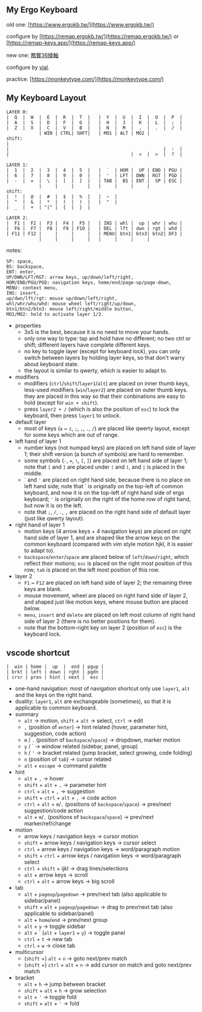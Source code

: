 ## My Ergo Keyboard

old one:
[https://www.ergokb.tw/](https://www.ergokb.tw/)

configure by [https://remap.ergokb.tw/](https://remap.ergokb.tw/) or [https://remap-keys.app/](https://remap-keys.app/)

new one:
[務實36矮軸](https://www.pragmatic.com.tw/shop/wu-shi-36ai-zhou-89)

configure by [vial](https://get.vial.today/).

practice:
[https://monkeytype.com/](https://monkeytype.com/)

## My Keyboard Layout

```
LAYER 0:
|  Q  |  W  |  E  |  R  |  T  |   |  Y  |  U  |  I  |  O  |  P  |
|  A  |  S  |  D  |  F  |  G  |   |  H  |  J  |  K  |  L  |  ;  |
|  Z  |  X  |  C  |  V  |  B  |   |  N  |  M  |  ,  |  .  |  /  |
            | WIN | CTRL| SHFT|   | MO1 | ALT | MO2 |
shift:
|
|                                                         |  :  |
|                                             |  <  |  >  |  ?  |

LAYER 1:
|  1  |  2  |  3  |  4  |  5  |   |  `  | HOM |  UP | END | PGU |
|  6  |  7  |  8  |  9  |  0  |   |  '  | LFT | DWN | RGT | PGD |
|  -  |  =  |  \  |  [  |  ]  |   | TAB |  BS | ENT |  SP | ESC |
            |     |     |     |   |     |     |     |
shift:
|  !  |  @  |  #  |  $  |  %  |   |  ~  |
|  ^  |  &  |  *  |  (  |  )  |   |  "  |
|  _  |  +  | "|" |  {  |  }  |

LAYER 2:
|  F1 |  F2 |  F3 |  F4 |  F5 |   | INS | whl |  up | whr | whu |
|  F6 |  F7 |  F8 |  F9 | F10 |   | DEL | lft | dwn | rgt | whd |
| F11 | F12 |     |     |     |   | MENU| btn1| btn3| btn2| DF3 |
            |     |     |     |   |     |     |     |
```

notes:
```
SP: space,
BS: backspace,
ENT: enter,
UP/DWN/LFT/RGT: arrow keys, up/down/left/right,
HOM/END/PGU/PGD: navigation keys, home/end/page-up/page-down,
MENU: context menu,
INS: insert,
up/dwn/lft/rgt: mouse up/down/left/right,
whl/whr/whu/whd: mouse wheel left/right/up/down,
btn1/btn2/btn3: mouse left/right/middle button,
MO1/MO2: hold to activate layer 1/2.
```

- properties
	- 3x5 is the best, because it is no need to move your hands.
	- only one way to type: tap and hold have no different; no two ctrl or shift; different layers have complete different keys.
	- no key to toggle layer (except for keyboard lock), you can only switch between layers by holding layer keys, so that don't warry about keyboard state.
	- the layout is similar to qwerty, which is easier to adapt to.
- modifiers
	- modifiers (`ctrl`/`shift`/`layer1`/`alt`) are placed on inner thumb keys, less-used modifiers (`win`/`layer2`) are placed on outer thumb keys.  they are placed in this way so that their conbinations are easy to hold (except for `win + shift`).
	- press `layer2 + /` (which is also the position of `esc`) to lock the keyboard, then press `layer1` to unlock.
- default layer
	- most of keys (`a` ~ `z`, `;`, `,`, `.`, `/`) are placed like qwerty layout, except for some keys which are out of range.
- left hand of layer 1
	- number keys (not numpad keys) are placed on left hand side of layer 1; their shift version (a bunch of symbols) are hard to remember.
	- some symbols (`-`, `=`, `\`, `[`, `]`) are placed on left hand side of layer 1; note that `[` and `]` are placed under `(` and `)`, and `|` is placed in the middle.
	- \` and `'` are placed on right hand side, because there is no place on left hand side; note that \` is originally on the top-left of common keyboard, and now it is on the top-left of right hand side of ergo keyboard; `'` is originally on the right of the home row of right hand, but now it is on the left.
	- note that `;`, `/`, `.`, `,` are placed on the right hand side of default layer (just like qwerty layout).
- right hand of layer 1
	- motion keys (4 arrow keys + 4 navigation keys) are placed on right hand side of layer 1, and are shaped like the arrow keys on the common keyboard (compared with vim style motion hjkl, it is easier to adapt to).
	- `backspace`/`enter`/`space` are placed below of `left`/`down`/`right`, which reflect their motions; `esc` is placed on the right most position of this row; `tab` is placed on the left most position of this row.
- layer 2
	- `F1` ~ `F12` are placed on left hand side of layer 2; the remaining three keys are blank.
	- mouse movement, wheel are placed on right hand side of layer 2, and shaped just like motion keys, where mouse button are placed below.
	- `menu`, `insert` and `delete` are placed on left most column of right hand side of layer 2 (there is no better positions for them).
	- note that the bottom-right key on layer 2 (position of `esc`) is the keyboard lock.

## vscode shortcut

```
|  win | home |  up  |  end | pgup |
| brkt | left | down | rght | pgdn |
| crsr | prev | hint | next |  esc |
```

- one-hand navigation: most of navigation shortcut only use `layer1`, `alt` and the keys on the right hand.
- duality: `layer1`, `alt` are exchangeable (sometimes), so that it is applicable to common keyboard.
- summary
	- `alt` -> motion, `shift` + `alt` -> select, `ctrl` -> edit
	- `,` (position of `enter`) -> hint related (hover, parameter hint, suggestion, code action)
	- `m` / `.` (position of `backspace`/`space`) -> dropdown, marker motion
	- `y` / \` -> window related (sidebar, panel, group)
	- `h` / `'` -> bracket related (jump bracket, select growing, code folding)
	- `n` (position of `tab`) -> cursor related
	- `alt` + `escape` -> command palette
- hint
	- `alt` + `,` -> hover
	- `shift` + `alt` + `,` -> parameter hint
	- `ctrl` + `alt` + `,` -> suggestion
	- `shift` + `ctrl` + `alt` + `,` -> code action
	- `ctrl` + `alt` + `m`/`.` (positions of `backspace`/`space`) -> prev/next suggestion/code action
	- `alt` + `m`/`.` (positions of `backspace`/`space`) -> prev/next marker/ref/change
- motion
	- arrow keys / navigation keys -> cursor motion
	- `shift` + arrow keys / navigation keys -> cursor select
	- `ctrl` + arrow keys / navigation keys -> word/paragraph motion
	- `shift` + `ctrl` + arrow keys / navigation keys -> word/paragraph select
	- `ctrl` + `shift` + ijkl -> drag lines/selections
	- `alt` + arrow keys -> scroll
	- `ctrl` + `alt` + arrow keys -> big scroll
- tab
	- `alt` + `pageup`/`pagedown` -> prev/next tab (also applicable to sidebar/panel)
	- `shift` + `alt` + `pageup`/`pagedown` -> drag to prev/next tab (also applicable to sidebar/panel)
	- `alt` + `home`/`end` -> prev/next group
	- `alt` + `y` -> toggle sidebar
	- `alt` + \` (`alt` + `layer1` + `y`) -> toggle panel
	- `ctrl` + `t` -> new tab
	- `ctrl` + `w` -> close tab
- multicursor
	- (`shift` +) `alt` + `n` -> goto next/prev match
	- (`shift` +) `ctrl` + `alt` + `n` -> add cursor on match and goto next/prev match
- bracket
	- `alt` + `h` -> jump between bracket
	- `shift` + `alt` + `h` -> grow selection
	- `alt` + `'` -> toggle fold
	- `shift` + `alt` + `'` -> fold
